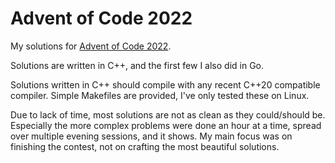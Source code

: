 # Advent of Code 2022

My solutions for [Advent of Code 2022](https://adventofcode.com/2022).

Solutions are written in C++, and the first few I also did in Go.

Solutions written in C++ should compile with any recent C++20 compatible compiler.
Simple Makefiles are provided, I've only tested these on Linux.

Due to lack of time, most solutions are not as clean as they could/should be. Especially the more complex problems were done an hour at a time, spread over multiple evening sessions, and it shows. My main focus was on finishing the contest, not on crafting the most beautiful solutions.
